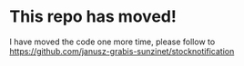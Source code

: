 
# This repo has moved!

I have moved the code one more time, please follow to https://github.com/janusz-grabis-sunzinet/stocknotification